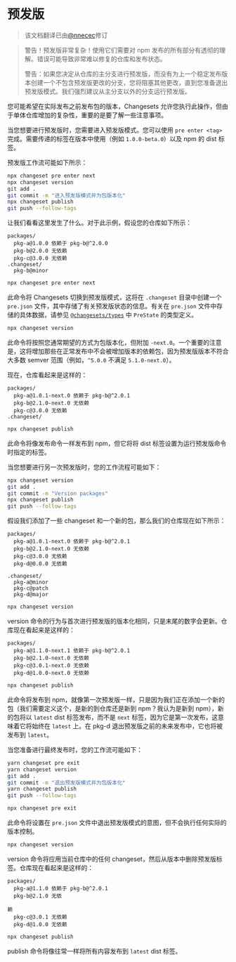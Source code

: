 # 预发版

> 该文档翻译已由[@nnecec](https://github.com/nnecec)修订

> 警告！预发版非常复杂！使用它们需要对 npm 发布的所有部分有透彻的理解。错误可能导致非常难以修复的仓库和发布状态。
>
> 警告：如果您决定从仓库的主分支进行预发版，而没有为上一个稳定发布版本创建一个不包含预发版更改的分支，您将阻塞其他更改，直到您准备退出预发版模式。我们强烈建议从主分支以外的分支运行预发版。

您可能希望在实际发布之前发布包的版本，Changesets 允许您执行此操作，但由于单体仓库增加的复杂性，重要的是要了解一些注意事项。

当您想要进行预发版时，您需要进入预发版模式。您可以使用 `pre enter <tag>` 完成。需要传递的标签在版本中使用（例如 `1.0.0-beta.0`）以及 npm 的 dist 标签。

预发版工作流可能如下所示：

```sh
npx changeset pre enter next
npx changeset version
git add .
git commit -m "进入预发版模式并为包版本化"
npx changeset publish
git push --follow-tags
```

让我们看看这里发生了什么。对于此示例，假设您的仓库如下所示：

```
packages/
  pkg-a@1.0.0 依赖于 pkg-b@^2.0.0
  pkg-b@2.0.0 无依赖
  pkg-c@3.0.0 无依赖
.changeset/
  pkg-b@minor
```

```sh npm2yarn
npx changeset pre enter next
```

此命令将 Changesets 切换到预发版模式，这将在 `.changeset` 目录中创建一个 `pre.json` 文件，其中存储了有关预发版状态的信息。有关在 `pre.json` 文件中存储的具体数据，请参见 [`@changesets/types`](https://github.com/changesets/changesets/tree/main/packages/types) 中 `PreState` 的类型定义。

```sh npm2yarn
npx changeset version
```

此命令将按照您通常期望的方式为包版本化，但附加 `-next.0`。一个重要的注意是，这将增加那些在正常发布中不会被增加版本的依赖包，因为预发版版本不符合大多数 semver 范围（例如，`^5.0.0` 不满足 `5.1.0-next.0`）。

现在，仓库看起来是这样的：

```
packages/
  pkg-a@1.0.1-next.0 依赖于 pkg-b@^2.0.1
  pkg-b@2.1.0-next.0 无依赖
  pkg-c@3.0.0 无依赖
.changeset/
```

```sh npm2yarn
npx changeset publish
```

此命令将像发布命令一样发布到 npm，但它将将 dist 标签设置为运行预发版命令时指定的标签。

当您想要进行另一次预发版时，您的工作流程可能如下：

```sh
npx changeset version
git add .
git commit -m "Version packages"
npx changeset publish
git push --follow-tags
```

假设我们添加了一些 changeset 和一个新的包，那么我们的仓库现在如下所示：

```
packages/
  pkg-a@1.0.1-next.0 依赖于 pkg-b@^2.0.1
  pkg-b@2.1.0-next.0 无依赖
  pkg-c@3.0.0 无依赖
  pkg-d@0.0.0 无依赖

.changeset/
  pkg-a@minor
  pkg-c@patch
  pkg-d@major
```

```sh npm2yarn
npx changeset version
```

version 命令的行为与首次进行预发版的版本化相同，只是末尾的数字会更新。仓库现在看起来是这样的：

```
packages/
  pkg-a@1.1.0-next.1 依赖于 pkg-b@^2.0.1
  pkg-b@2.1.0-next.0 无依赖
  pkg-c@3.0.1-next.0 无依赖
  pkg-d@1.0.0-next.0 无依赖
```

```sh npm2yarn
npx changeset publish
```

此命令将发布到 npm，就像第一次预发版一样，只是因为我们正在添加一个新的包（我们需要定义这个，是新的到仓库还是新到 npm？我认为是新到 npm），新的包将以 `latest` dist 标签发布，而不是 `next` 标签，因为它是第一次发布，这意味着它将始终在 `latest` 上。在 pkg-d 退出预发版之前的未来发布中，它也将被发布到 `latest`。

当您准备进行最终发布时，您的工作流可能如下：

```bash
yarn changeset pre exit
yarn changeset version
git add .
git commit -m "退出预发版模式并为包版本化"
yarn changeset publish
git push --follow-tags
```

```sh npm2yarn
npx changeset pre exit
```

此命令将设置在 `pre.json` 文件中退出预发版模式的意图，但不会执行任何实际的版本控制。

```sh npm2yarn
npx changeset version
```

version 命令将应用当前仓库中的任何 changeset，然后从版本中删除预发版标签。仓库现在看起来是这样的：

```
packages/
  pkg-a@1.1.0 依赖于 pkg-b@^2.0.1
  pkg-b@2.1.0 无依

赖
  pkg-c@3.0.1 无依赖
  pkg-d@1.0.0 无依赖
```

```sh npm2yarn
npx changeset publish
```

publish 命令将像往常一样将所有内容发布到 `latest` dist 标签。
